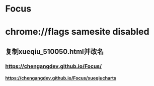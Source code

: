 # Focus
# chrome://flags samesite disabled
## 复制xueqiu_510050.html并改名
### https://chengangdev.github.io/Focus/
#### https://chengangdev.github.io/Focus/xueqiucharts
